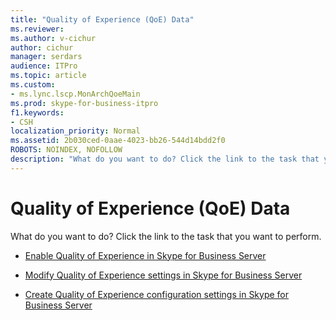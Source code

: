 ```yaml
---
title: "Quality of Experience (QoE) Data"
ms.reviewer: 
ms.author: v-cichur
author: cichur
manager: serdars
audience: ITPro
ms.topic: article
ms.custom:
- ms.lync.lscp.MonArchQoeMain
ms.prod: skype-for-business-itpro
f1.keywords:
- CSH
localization_priority: Normal
ms.assetid: 2b030ced-0aae-4023-bb26-544d14bdd2f0
ROBOTS: NOINDEX, NOFOLLOW
description: "What do you want to do? Click the link to the task that you want to perform."
---
```


# Quality of Experience (QoE) Data
 
What do you want to do? Click the link to the task that you want to perform.
  
- [Enable Quality of Experience in Skype for Business Server](../../../manage/health-and-monitoring/enable-qoe.md)
    
- [Modify Quality of Experience settings in Skype for Business Server](../../../manage/health-and-monitoring/modify-qoe-settings.md)
    
- [Create Quality of Experience configuration settings in Skype for Business Server](../../../manage/health-and-monitoring/create-qoe-configuration-settings.md)
    
 

